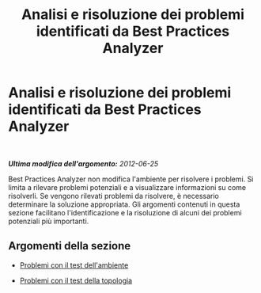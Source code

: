 ﻿---
title: Analisi e risoluzione dei problemi identificati da Best Practices Analyzer
TOCTitle: Analisi e risoluzione dei problemi identificati da Best Practices Analyzer
ms:assetid: ee04c711-bee2-487f-94b7-16566a8961e4
ms:mtpsurl: https://technet.microsoft.com/it-it/library/Gg591353(v=OCS.15)
ms:contentKeyID: 49302400
ms.date: 08/24/2015
mtps_version: v=OCS.15
ms.translationtype: HT
---

# Analisi e risoluzione dei problemi identificati da Best Practices Analyzer

 

_**Ultima modifica dell'argomento:** 2012-06-25_

Best Practices Analyzer non modifica l'ambiente per risolvere i problemi. Si limita a rilevare problemi potenziali e a visualizzare informazioni su come risolverli. Se vengono rilevati problemi da risolvere, è necessario determinare la soluzione appropriata. Gli argomenti contenuti in questa sezione facilitano l'identificazione e la risoluzione di alcuni dei problemi potenziali più importanti.

## Argomenti della sezione

  - [Problemi con il test dell'ambiente](lync-server-2013-issues-with-the-environment-test.md)

  - [Problemi con il test della topologia](lync-server-2013-issues-with-the-topology-test.md)


